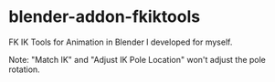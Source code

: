 # blender-addon-fkiktools

FK IK Tools for Animation in Blender I developed for myself.

Note: "Match IK" and "Adjust IK Pole Location" won't adjust the pole rotation.
